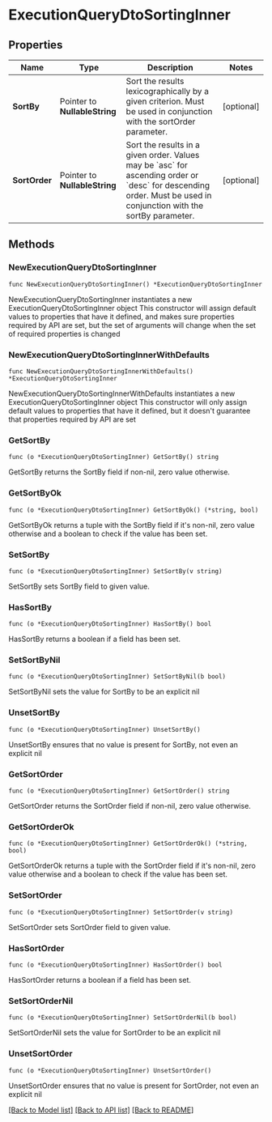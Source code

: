# ExecutionQueryDtoSortingInner

## Properties

Name | Type | Description | Notes
------------ | ------------- | ------------- | -------------
**SortBy** | Pointer to **NullableString** | Sort the results lexicographically by a given criterion. Must be used in conjunction with the sortOrder parameter. | [optional] 
**SortOrder** | Pointer to **NullableString** | Sort the results in a given order. Values may be &#x60;asc&#x60; for ascending order or &#x60;desc&#x60; for descending order. Must be used in conjunction with the sortBy parameter. | [optional] 

## Methods

### NewExecutionQueryDtoSortingInner

`func NewExecutionQueryDtoSortingInner() *ExecutionQueryDtoSortingInner`

NewExecutionQueryDtoSortingInner instantiates a new ExecutionQueryDtoSortingInner object
This constructor will assign default values to properties that have it defined,
and makes sure properties required by API are set, but the set of arguments
will change when the set of required properties is changed

### NewExecutionQueryDtoSortingInnerWithDefaults

`func NewExecutionQueryDtoSortingInnerWithDefaults() *ExecutionQueryDtoSortingInner`

NewExecutionQueryDtoSortingInnerWithDefaults instantiates a new ExecutionQueryDtoSortingInner object
This constructor will only assign default values to properties that have it defined,
but it doesn't guarantee that properties required by API are set

### GetSortBy

`func (o *ExecutionQueryDtoSortingInner) GetSortBy() string`

GetSortBy returns the SortBy field if non-nil, zero value otherwise.

### GetSortByOk

`func (o *ExecutionQueryDtoSortingInner) GetSortByOk() (*string, bool)`

GetSortByOk returns a tuple with the SortBy field if it's non-nil, zero value otherwise
and a boolean to check if the value has been set.

### SetSortBy

`func (o *ExecutionQueryDtoSortingInner) SetSortBy(v string)`

SetSortBy sets SortBy field to given value.

### HasSortBy

`func (o *ExecutionQueryDtoSortingInner) HasSortBy() bool`

HasSortBy returns a boolean if a field has been set.

### SetSortByNil

`func (o *ExecutionQueryDtoSortingInner) SetSortByNil(b bool)`

 SetSortByNil sets the value for SortBy to be an explicit nil

### UnsetSortBy
`func (o *ExecutionQueryDtoSortingInner) UnsetSortBy()`

UnsetSortBy ensures that no value is present for SortBy, not even an explicit nil
### GetSortOrder

`func (o *ExecutionQueryDtoSortingInner) GetSortOrder() string`

GetSortOrder returns the SortOrder field if non-nil, zero value otherwise.

### GetSortOrderOk

`func (o *ExecutionQueryDtoSortingInner) GetSortOrderOk() (*string, bool)`

GetSortOrderOk returns a tuple with the SortOrder field if it's non-nil, zero value otherwise
and a boolean to check if the value has been set.

### SetSortOrder

`func (o *ExecutionQueryDtoSortingInner) SetSortOrder(v string)`

SetSortOrder sets SortOrder field to given value.

### HasSortOrder

`func (o *ExecutionQueryDtoSortingInner) HasSortOrder() bool`

HasSortOrder returns a boolean if a field has been set.

### SetSortOrderNil

`func (o *ExecutionQueryDtoSortingInner) SetSortOrderNil(b bool)`

 SetSortOrderNil sets the value for SortOrder to be an explicit nil

### UnsetSortOrder
`func (o *ExecutionQueryDtoSortingInner) UnsetSortOrder()`

UnsetSortOrder ensures that no value is present for SortOrder, not even an explicit nil

[[Back to Model list]](../README.md#documentation-for-models) [[Back to API list]](../README.md#documentation-for-api-endpoints) [[Back to README]](../README.md)


